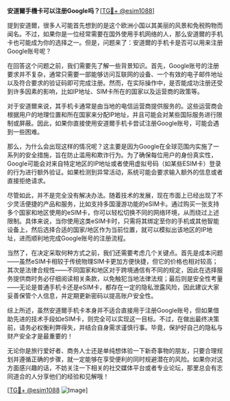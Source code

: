 **安道爾手機卡可以注册Google吗？**[[TG💪+ @esim1088](https://t.me/s/esim1088)]

提到安道爾，很多人可能首先想到的是这个欧洲小国以其美丽的风景和免税购物而闻名。不过，如果你是一位经常需要在国外使用手机网络的人，那么安道爾的手机卡也可能成为你的选择之一。但是，问题来了：安道爾的手机卡是否可以用来注册Google账号呢？

在回答这个问题之前，我们需要先了解一些背景知识。首先，Google账号的注册要求并不复杂，通常只需要一部能够访问互联网的设备、一个有效的电子邮件地址以及符合要求的验证码即可完成注册。然而，在实际操作中，是否能成功注册还受到许多因素的影响，比如IP地址、SIM卡所在的国家以及运营商的政策等。

对于安道爾来说，其手机卡通常是由当地的电信运营商提供服务的。这些运营商会根据用户的地理位置和所在国家来分配IP地址，并且可能会对某些国际服务进行限制或屏蔽。因此，如果你直接使用安道爾手机卡尝试注册Google账号，可能会遇到一些困难。

那么，为什么会出现这样的情况呢？这主要是因为Google在全球范围内实施了一系列的安全措施，旨在防止滥用和欺诈行为。为了确保每位用户的身份真实性，Google可能会对来自特定地区的IP地址或者使用虚拟号码（如某些ESIM卡）登录的行为进行额外验证。如果检测到异常活动，系统可能会要求输入额外的信息或者直接拒绝请求。

尽管如此，并不是完全没有解决办法。随着技术的发展，现在市面上已经出现了不少灵活便捷的产品和服务，比如支持多国漫游功能的eSIM卡。通过购买一张支持多个国家和地区使用的eSIM卡，你可以轻松切换不同的网络环境，从而绕过上述限制。具体来说，当你使用这类eSIM卡时，只需将其绑定至你的手机或其他智能设备上，然后选择合适的国家/地区作为当前位置，就可以模拟出该地区的IP地址，进而顺利地完成Google账号的注册流程。

当然了，在决定采取何种方式之前，我们还需要考虑几个关键点。首先是成本问题——虽然eSIM卡相较于传统物理SIM卡更加方便快捷，但它的价格也相对较高；其次是法律合规性——不同国家和地区对于跨境通信有不同的规定，因此在选择服务提供商时务必仔细阅读相关条款，以免触犯当地法律法规；最后则是安全性考量——无论是普通手机卡还是eSIM卡，都存在一定的隐私泄露风险，因此建议大家妥善保管个人信息，并定期更新密码以提高账户安全性。

综上所述，虽然安道爾手机卡本身并不适合直接用于注册Google账号，但如果借助先进的技术手段如eSIM卡，则完全可以实现这一目标。不过，在做出最终决策前，请务必权衡利弊得失，并结合自身需求谨慎行事。毕竟，保护好自己的隐私与财产安全才是最重要的！

无论你是旅行爱好者、商务人士还是单纯想体验一下新奇事物的朋友，只要合理规划并遵循正确的步骤，就一定能够在享受便利的同时规避潜在的风险。如果你对这方面感兴趣的话，不妨关注一下相关的社交媒体平台或者专业论坛，那里总会有志同道合的人分享他们的经验和见解哦！

[[TG💪+ @esim1088](https://t.me/s/esim1088) ![Image](https://i.postimg.cc/4NQfJmqS/Snipaste-2025-05-13-00-14-12.png)]